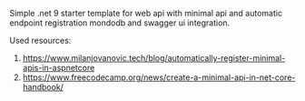 Simple .net 9 starter template for web api with minimal api and automatic endpoint registration mondodb and swagger ui integration.

Used resources:
1. https://www.milanjovanovic.tech/blog/automatically-register-minimal-apis-in-aspnetcore
2. https://www.freecodecamp.org/news/create-a-minimal-api-in-net-core-handbook/
